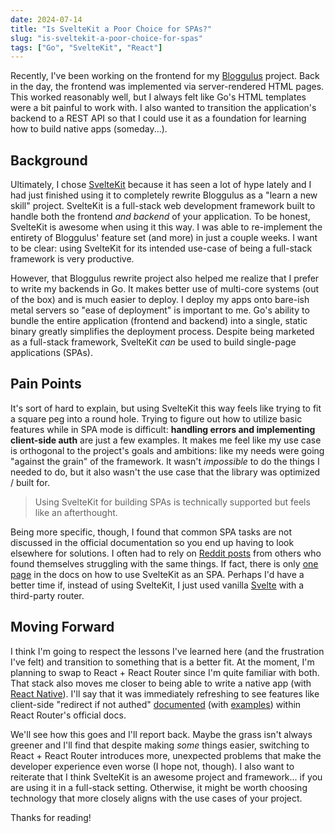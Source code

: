 ```yaml
---
date: 2024-07-14
title: "Is SvelteKit a Poor Choice for SPAs?"
slug: "is-sveltekit-a-poor-choice-for-spas"
tags: ["Go", "SvelteKit", "React"]
---
```


Recently, I've been working on the frontend for my [Bloggulus](https://bloggulus.com/) project.
Back in the day, the frontend was implemented via server-rendered HTML pages.
This worked reasonably well, but I always felt like Go's HTML templates were a bit painful to work with.
I also wanted to transition the application's backend to a REST API so that I could use it as a foundation for learning how to build native apps (someday...).

## Background

Ultimately, I chose [SvelteKit](https://kit.svelte.dev/) because it has seen a lot of hype lately and I had just finished using it to completely rewrite Bloggulus as a "learn a new skill" project.
SvelteKit is a full-stack web development framework built to handle both the frontend _and backend_ of your application.
To be honest, SvelteKit is awesome when using it this way.
I was able to re-implement the entirety of Bloggulus' feature set (and more) in just a couple weeks.
I want to be clear: using SvelteKit for its intended use-case of being a full-stack framework is very productive.

However, that Bloggulus rewrite project also helped me realize that I prefer to write my backends in Go.
It makes better use of multi-core systems (out of the box) and is much easier to deploy.
I deploy my apps onto bare-ish metal servers so "ease of deployment" is important to me.
Go's ability to bundle the entire application (frontend and backend) into a single, static binary greatly simplifies the deployment process.
Despite being marketed as a full-stack framework, SvelteKit _can_ be used to build single-page applications (SPAs).

## Pain Points

It's sort of hard to explain, but using SvelteKit this way feels like trying to fit a square peg into a round hole.
Trying to figure out how to utilize basic features while in SPA mode is difficult: **handling errors and implementing client-side auth** are just a few examples.
It makes me feel like my use case is orthogonal to the project's goals and ambitions: like my needs were going "against the grain" of the framework.
It wasn't _impossible_ to do the things I needed to do, but it also wasn't the use case that the library was optimized / built for.

> Using SvelteKit for building SPAs is technically supported but feels like an afterthought.

Being more specific, though, I found that common SPA tasks are not discussed in the official documentation so you end up having to look elsewhere for solutions.
I often had to rely on [Reddit posts](https://www.reddit.com/r/sveltejs/comments/z6x5uj/sveltekit_spa_with_client_side_jwt_auth/) from others who found themselves struggling with the same things.
If fact, there is only [one page](https://kit.svelte.dev/docs/single-page-apps) in the docs on how to use SvelteKit as an SPA.
Perhaps I'd have a better time if, instead of using SvelteKit, I just used vanilla [Svelte](https://svelte.dev/) with a third-party router.

## Moving Forward

I think I'm going to respect the lessons I've learned here (and the frustration I've felt) and transition to something that is a better fit.
At the moment, I'm planning to swap to React + React Router since I'm quite familiar with both.
That stack also moves me closer to being able to write a native app (with [React Native](https://reactnative.dev/)).
I'll say that it was immediately refreshing to see features like client-side "redirect if not authed" [documented](https://reactrouter.com/en/main/start/overview#redirects) (with [examples](https://github.com/remix-run/react-router/tree/dev/examples/auth)) within React Router's official docs.

We'll see how this goes and I'll report back.
Maybe the grass isn't always greener and I'll find that despite making _some_ things easier, switching to React + React Router introduces more, unexpected problems that make the developer experience even worse (I hope not, though).
I also want to reiterate that I think SvelteKit is an awesome project and framework... if you are using it in a full-stack setting.
Otherwise, it might be worth choosing technology that more closely aligns with the use cases of your project.

Thanks for reading!
